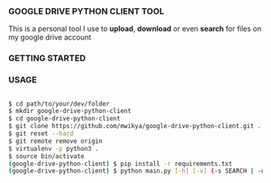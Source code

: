 ### GOOGLE DRIVE PYTHON CLIENT  TOOL 
This is a personal tool I use to **upload**, **download** or even **search** for files on my google drive account

### GETTING STARTED


### USAGE
```bash

$ cd path/to/your/dev/folder
$ mkdir google-drive-python-client
$ cd google-drive-python-client
$ git clone https://github.com/mwikya/google-drive-python-client.git .
$ git reset --hard
$ git remote remove origin
$ virtualenv -p python3 .
$ source bin/activate
(google-drive-python-client) $ pip install -r requirements.txt
(google-drive-python-client) $ python main.py [-h] [-v] (-s SEARCH | -u UPLOAD | -d DOWNLOAD)

```

